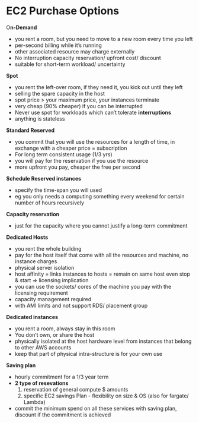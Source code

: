 # EC2 Purchase Options

O**n-Demand**

- you rent a room, but you need to move to a new room every time you left
- per-second billing while it’s running
- other associated resource may charge externally
- No interruption capacity reservation/ upfront cost/ discount
- suitable for short-term workload/ uncertainty

**Spot**

- you rent the left-over room, if they need it, you kick out until they left
- selling the spare capacity in the host
- spot price > your maximum price, your instances terminate
- very cheap (90% cheaper) if you can be interrupted
- Never use spot for workloads which can’t tolerate **interruptions**
- anything is stateless

**Standard Reserved**

- you commit that you will use the resources for a length of time, in exchange with a cheaper price = subscription
- For long term consistent usage (1/3 yrs)
- you will pay for the reservation if you use the resource
- more upfront you pay, cheaper the free per second

**Schedule Reserved instances**

- specify the time-span you will used
- eg you only needs a computing something every weekend for certain number of hours recursively

**Capacity reservation**

- just for the capacity where you cannot justify a long-term commitment

**Dedicated Hosts**

- you rent the whole building
- pay for the host itself that come with all the resources and machine, no instance charges
- physical server isolation
- host affinity = links instances to hosts = remain on same host even stop & start ⇒ licensing implication
- you can use the sockets/ cores of the machine you pay with the licensing requirement
- capacity management required
- with AMI limits and not support RDS/ placement group

**Dedicated instances**

- you rent a room, always stay in this room
- You don’t own, or share the host
- physically isolated at the host hardware level from instances that belong to other AWS accounts
- keep that part of physical intra-structure is for your own use

**Saving plan**

- hourly commitment for a 1/3 year term
- **2 type of resevations**
    1. reservation of general compute $ amounts
    2. specific EC2 savings Plan - flexibility on size & OS (also for fargate/ Lambda)
- commit the minimum spend on all these services with saving plan, discount if the commitment is achieved
